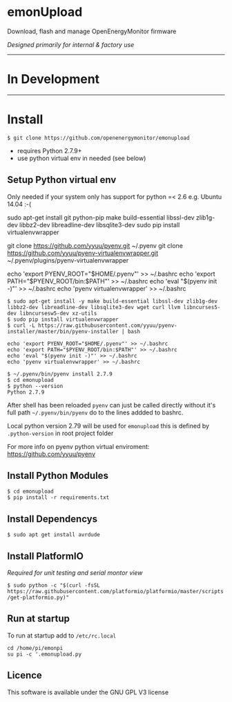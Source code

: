 # emonUpload

Download, flash and manage OpenEnergyMonitor firmware

*Designed primarily for internal & factory use*

***

# In Development

***

# Install

`$ git clone https://github.com/openenergymonitor/emonupload`

- requires Python 2.7.9+
- use python virtual env in needed (see below)

## Setup Python virtual env

Only needed if your system only has support for python =< 2.6 e.g. Ubuntu 14.04 :-(

sudo apt-get install git python-pip make build-essential libssl-dev zlib1g-dev libbz2-dev libreadline-dev libsqlite3-dev
sudo pip install virtualenvwrapper

git clone https://github.com/yyuu/pyenv.git ~/.pyenv
git clone https://github.com/yyuu/pyenv-virtualenvwrapper.git ~/.pyenv/plugins/pyenv-virtualenvwrapper

echo 'export PYENV_ROOT="$HOME/.pyenv"' >> ~/.bashrc
echo 'export PATH="$PYENV_ROOT/bin:$PATH"' >> ~/.bashrc
echo 'eval "$(pyenv init -)"' >> ~/.bashrc
echo 'pyenv virtualenvwrapper' >> ~/.bashrc

```
$ sudo apt-get install -y make build-essential libssl-dev zlib1g-dev libbz2-dev libreadline-dev libsqlite3-dev wget curl llvm libncurses5-dev libncursesw5-dev xz-utils
$ sudo pip install virtualenvwrapper
$ curl -L https://raw.githubusercontent.com/yyuu/pyenv-installer/master/bin/pyenv-installer | bash

echo 'export PYENV_ROOT="$HOME/.pyenv"' >> ~/.bashrc
echo 'export PATH="$PYENV_ROOT/bin:$PATH"' >> ~/.bashrc
echo 'eval "$(pyenv init -)"' >> ~/.bashrc
echo 'pyenv virtualenvwrapper' >> ~/.bashrc

$ ~/.pyenv/bin/pyenv install 2.7.9
$ cd emonupload
$ python --version
Python 2.7.9
```

After shell has been reloaded `pyenv` can just be called directly without it's full path `~/.pyenv/bin/pyenv` do to the lines addded to bashrc.

Local python version 2.79 will be used for `emonupload` this is defined by `.python-version` in root project folder

For more info on pyenv python virtual enviroment: https://github.com/yyuu/pyenv


## Install Python Modules

```
$ cd emonupload
$ pip install -r requirements.txt
```

## Install Dependencys

`$ sudo apt get install avrdude`

## Install PlatformIO

*Required for unit testing and serial montor view*

`$ sudo python -c "$(curl -fsSL https://raw.githubusercontent.com/platformio/platformio/master/scripts/get-platformio.py)"`


## Run at startup

To run at startup add to `/etc/rc.local`

```
cd /home/pi/emonpi
su pi -c '.emonupload.py
```

## Licence

This software is available under the GNU GPL V3 license
